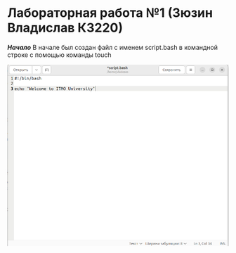 # Лабораторная работа №1 (Зюзин Владислав К3220)
***Начало***
В начале был создан файл с именем script.bash в командной строке с помощью команды touch

![1st prtsc](picture1.png)

